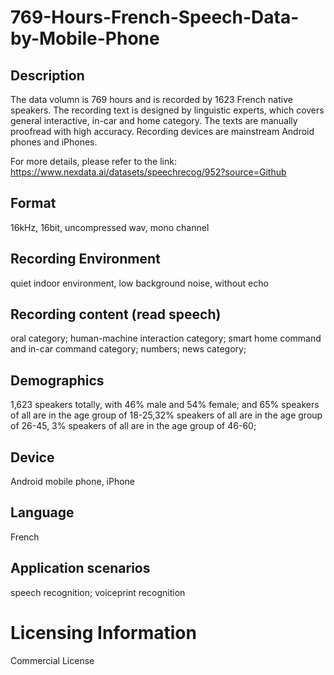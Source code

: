 # 769-Hours-French-Speech-Data-by-Mobile-Phone


## Description
The data volumn is 769 hours and is recorded by 1623 French native speakers. The recording text is designed by linguistic experts, which covers general interactive, in-car and home category. The texts are manually proofread with high accuracy. Recording devices are mainstream Android phones and iPhones.

For more details, please refer to the link: https://www.nexdata.ai/datasets/speechrecog/952?source=Github


## Format
16kHz, 16bit, uncompressed wav, mono channel

## Recording Environment
quiet indoor environment, low background noise, without echo

## Recording content (read speech)
oral category; human-machine interaction category; smart home command and in-car command category; numbers; news category;

## Demographics
1,623 speakers totally, with 46% male and 54% female; and 65% speakers of all are in the age group of 18-25,32% speakers of all are in the age group of 26-45, 3% speakers of all are in the age group of 46-60;

## Device
Android mobile phone, iPhone

## Language
French

## Application scenarios
speech recognition; voiceprint recognition

# Licensing Information
Commercial License
